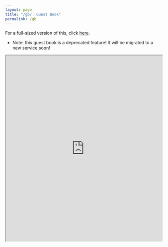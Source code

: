 ```yaml
---
layout: page 
title: "/gb/: Guest Book"
permalink: /gb
---
```


For a full-sized version of this, click [here](http://users.smartgb.com/g/g.php?a=s&i=g19-01585-99).

* Note: this guest book is a deprecated feature! It will be migrated to a new service soon!

<iframe src="http://users.smartgb.com/g/g.php?a=s&i=g19-01585-99" width="100%" height="600px"></iframe>
